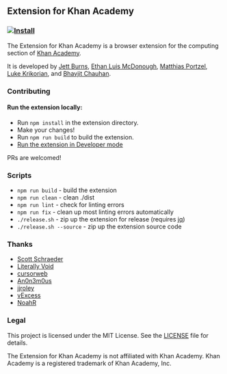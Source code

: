 ## Extension for Khan Academy
### [![Install](./images/chrome-web-store-badge.png)](https://chromewebstore.google.com/detail/extension-for-khan-academ/cbabcjnnndpemcmaliblcijkdfbdmbdh)
The Extension for Khan Academy is a browser extension for the computing section of [Khan Academy](https://khanacademy.org).

It is developed by [Jett Burns](https://github.com/jettburns14), [Ethan Luis McDonough](https://github.com/EthanLuisMcDonough), [Matthias Portzel](https://github.com/MatthiasPortzel), [Luke Krikorian](https://github.com/lukekrikorian), and [Bhavjit Chauhan](https://github.com/bhavjitChauhan).


### Contributing
#### Run the extension locally:
* Run `npm install` in the extension directory.
* Make your changes!
* Run `npm run build` to build the extension.
* [Run the extension in Developer mode](https://developer.chrome.com/extensions/getstarted#unpacked)

PRs are welcomed!

### Scripts
* `npm run build` - build the extension
* `npm run clean` - clean ./dist
* `npm run lint` - check for linting errors
* `npm run fix` - clean up most linting errors automatically
* `./release.sh` - zip up the extension for release (requires [jq](https://github.com/stedolan/jq))
* `./release.sh --source` - zip up the extension source code

### Thanks
* [Scott Schraeder](https://github.com/CosignCosine)
* [Literally Void](https://github.com/LiterallyVoid)
* [cursorweb](https://github.com/cursorweb)
* [An0n3m0us](https://github.com/An0n3m0us)
* [jjroley](https://github.com/jjroley)
* [vExcess](https://github.com/vExcess)
* [NoahR](https://github.com/MinecraftXPert)

### Legal

This project is licensed under the MIT License. See the [LICENSE](LICENSE) file for details.

The Extension for Khan Academy is not affiliated with Khan Academy. Khan Academy is a registered trademark of Khan Academy, Inc.
